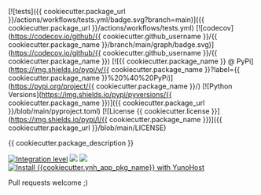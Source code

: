 [![tests]({{ cookiecutter.package_url }}/actions/workflows/tests.yml/badge.svg?branch=main)]({{ cookiecutter.package_url }}/actions/workflows/tests.yml)
[![codecov](https://codecov.io/github/{{ cookiecutter.github_username }}/{{ cookiecutter.package_name }}/branch/main/graph/badge.svg)](https://codecov.io/github/{{ cookiecutter.github_username }}/{{ cookiecutter.package_name }})
[![{{ cookiecutter.package_name }} @ PyPi](https://img.shields.io/pypi/v/{{ cookiecutter.package_name }}?label={{ cookiecutter.package_name }}%20%40%20PyPi)](https://pypi.org/project/{{ cookiecutter.package_name }}/)
[![Python Versions](https://img.shields.io/pypi/pyversions/{{ cookiecutter.package_name }})]({{ cookiecutter.package_url }}/blob/main/pyproject.toml)
[![License {{ cookiecutter.license }}](https://img.shields.io/pypi/l/{{ cookiecutter.package_name }})]({{ cookiecutter.package_url }}/blob/main/LICENSE)

{{ cookiecutter.package_description }}

[![Integration level](https://dash.yunohost.org/integration/{{cookiecutter.ynh_app_pkg_name}}.svg)](https://dash.yunohost.org/appci/app/{{cookiecutter.ynh_app_pkg_name}}) ![](https://ci-apps.yunohost.org/ci/badges/{{cookiecutter.ynh_app_pkg_name}}.status.svg) ![](https://ci-apps.yunohost.org/ci/badges/{{cookiecutter.ynh_app_pkg_name}}.maintain.svg)
[![Install {{cookiecutter.ynh_app_pkg_name}} with YunoHost](https://install-app.yunohost.org/install-with-yunohost.svg)](https://install-app.yunohost.org/?app={{cookiecutter.ynh_app_pkg_name}})


Pull requests welcome ;)
